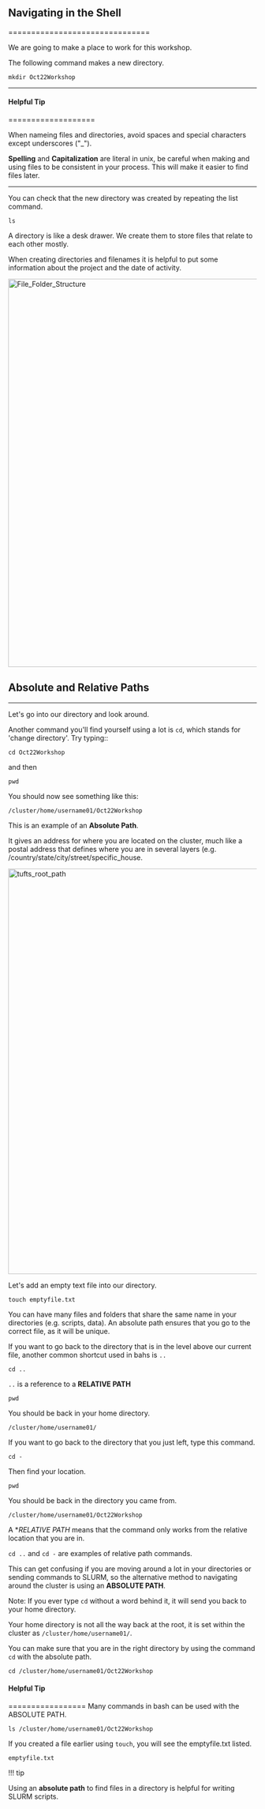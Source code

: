 ## Navigating in the Shell
===============================

We are going to make a place to work for this workshop.

The following command makes a new directory.

```
mkdir Oct22Workshop
```
----------------------

#### Helpful Tip
===================

When nameing files and directories, avoid spaces and special characters except underscores ("_").

**Spelling** and **Capitalization** are literal in unix, be careful when making and using files to be consistent in your process. This will make it easier to find files later.

---------------------

You can check that the new directory was created by repeating the list command.

```
ls
```

A directory is like a desk drawer. We create them to store files that relate to each other mostly.

When creating directories and filenames it is helpful to put some information about the project and the date of activity.


<img width="786" alt="File_Folder_Structure" src="https://user-images.githubusercontent.com/8632603/179539866-ecd6e880-f468-4151-bbaa-149f52c328b4.png">

## Absolute and Relative Paths
-------------------------------

Let's go into our directory and look around.

Another command you'll find yourself using a lot is `cd`, which stands
for 'change directory'.  Try typing::

```
cd Oct22Workshop
```
and then

```
pwd
```

You should now see something like this:

```
/cluster/home/username01/Oct22Workshop
```

This is an example of an **Absolute Path**.

It gives an address for where you are located on the cluster, much like a postal address that defines where you are in several layers (e.g. /country/state/city/street/specific_house.

<img width="821" alt="tufts_root_path" src="https://user-images.githubusercontent.com/8632603/196219724-11df7fb6-51db-43cf-adbc-328fda34e0cf.png">

Let's add an empty text file into our directory.

```
touch emptyfile.txt
```

You can have many files and folders that share the same name in your directories (e.g. scripts, data). An absolute path ensures that you go to the correct file, as it will be unique.

If you want to go back to the directory that is in the level above our current file, another common shortcut used in bahs is `..`


```
cd ..
```

`..` is a reference to a **RELATIVE PATH**

```
pwd
```

You should be back in your home directory.

```
/cluster/home/username01/
```

If you want to go back to the directory that you just left, type this command.

```
cd -
```
Then find your location.

```
pwd
```

You should be back in the directory you came from.

```
/cluster/home/username01/Oct22Workshop
```

A **RELATIVE PATH* means that the command only works from the relative location that you are in.

`cd ..` and `cd -` are examples of relative path commands.

This can get confusing if you are moving around a lot in your directories or sending commands to SLURM, so the alternative method to navigating around the cluster is using an **ABSOLUTE PATH**.


Note: If you ever type `cd` without a word behind it, it will send you back to your home directory.

Your home directory is not all the way back at the root, it is set within the cluster as `/cluster/home/username01/`.

You can make sure that you are in the right directory by using the command `cd` with the absolute path.

```
cd /cluster/home/username01/Oct22Workshop
```

#### Helpful Tip
=================
Many commands in bash can be used with the ABSOLUTE PATH.

```
ls /cluster/home/username01/Oct22Workshop
```

If you created a file earlier using `touch`, you will see the emptyfile.txt listed.

```
emptyfile.txt
```

!!! tip

  Using an **absolute path** to find files in a directory is helpful for writing SLURM scripts.

